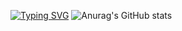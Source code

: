 
[![Typing SVG](https://readme-typing-svg.herokuapp.com?color=%23A588B4&center=true&vCenter=true&width=500&lines=Frontend+developer;Perfectionist;Motivator)](https://git.io/typing-svg)
![Anurag's GitHub stats](https://github-readme-stats.vercel.app/api?username=firsturdiev&show_icons=true&theme=radical)

<!--
**firsturdiev/firsturdiev** is a ✨ _special_ ✨ repository because its `README.md` (this file) appears on your GitHub profile.

Here are some ideas to get you started:

- 🔭 I’m currently working on ...
- 🌱 I’m currently learning ...
- 👯 I’m looking to collaborate on ...
- 🤔 I’m looking for help with ...
- 💬 Ask me about ...
- 📫 How to reach me: ...
- 😄 Pronouns: ...
- ⚡ Fun fact: ...
-->
